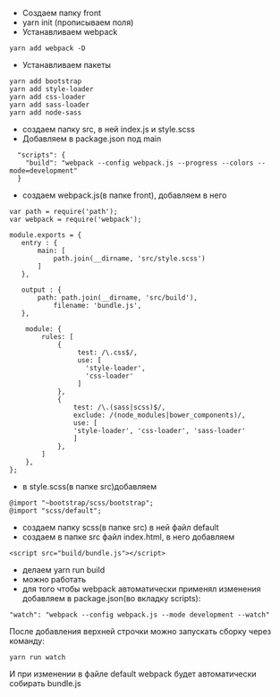 - Создаем папку front
- yarn init (прописываем поля)
- Устанавливаем webpack
```
yarn add webpack -D
```
- Устанавливаем пакеты
```
yarn add bootstrap
yarn add style-loader
yarn add css-loader
yarn add sass-loader
yarn add node-sass
```
- создаем папку src, в ней index.js и style.scss
- Добавляем в package.json под main 
```  
  "scripts": {
    "build": "webpack --config webpack.js --progress --colors --mode=development"
  }
```
- создаем webpack.js(в папке front), добавляем в него 
```
var path = require('path');
var webpack = require('webpack');

module.exports = {
   entry : {
       main: [
           path.join(__dirname, 'src/style.scss')
       ]
   },

   output : {
       path: path.join(__dirname, 'src/build'),
           filename: 'bundle.js',
   },

    module: {
        rules: [
            {
                 test: /\.css$/,
                 use: [
                   'style-loader',
                   'css-loader'
                 ]
            },
            {
                test: /\.(sass|scss)$/,
                exclude: /(node_modules|bower_components)/,
                use: [
                'style-loader', 'css-loader', 'sass-loader'
                ]
            },
        ]
    },
};
```
- в style.scss(в папке src)добавляем
```
@import "~bootstrap/scss/bootstrap";
@import "scss/default";
```
- создаем папку scss(в папке src) в ней файл default
- создаем в папке src файл index.html, в него добавляем 
```
<script src="build/bundle.js"></script>
```
- делаем yarn run build
- можно работать
- для того чтобы webpack автоматически применял изменения добавляем в package.json(во вкладку scripts):
```
"watch": "webpack --config webpack.js --mode development --watch"
```
После добавления верхней строчки можно запускать сборку через команду:
```
yarn run watch
```
И при изменении в файле default webpack будет автоматически собирать bundle.js